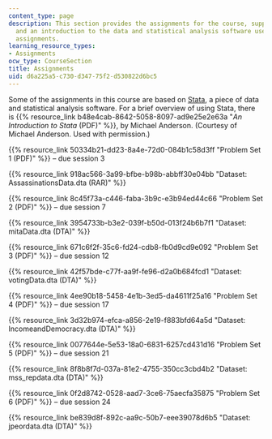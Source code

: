 ```yaml
---
content_type: page
description: This section provides the assignments for the course, supporting datasets,
  and an introduction to the data and statistical analysis software used for some
  assignments.
learning_resource_types:
- Assignments
ocw_type: CourseSection
title: Assignments
uid: d6a225a5-c730-d347-75f2-d530822d6bc5
---
```


Some of the assignments in this course are based on [Stata](http://www.stata.com/), a piece of data and statistical analysis software. For a brief overview of using Stata, there is {{% resource_link b48e4cab-8642-5058-8097-ad9e25e2e63a "_An Introduction to Stata_ (PDF)" %}}, by Michael Anderson. (Courtesy of Michael Anderson. Used with permission.)

{{% resource_link 50334b21-dd23-8a4e-72d0-084b1c58d3ff "Problem Set 1 (PDF)" %}} – due session 3

{{% resource_link 918ac566-3a99-bfbe-b98b-abbff30e04bb "Dataset: AssassinationsData.dta (RAR)" %}}

{{% resource_link 8c45f73a-c446-faba-3b9c-e3b94ed44c66 "Problem Set 2 (PDF)" %}} – due session 7

{{% resource_link 3954733b-b3e2-039f-b50d-013f24b6b7f1 "Dataset: mitaData.dta (DTA)" %}}

{{% resource_link 671c6f2f-35c6-fd24-cdb8-fb0d9cd9e092 "Problem Set 3 (PDF)" %}} – due session 12

{{% resource_link 42f57bde-c77f-aa9f-fe96-d2a0b684fcd1 "Dataset: votingData.dta (DTA)" %}}

{{% resource_link 4ee90b18-5458-4e1b-3ed5-da4611f25a16 "Problem Set 4 (PDF)" %}} – due session 17

{{% resource_link 3d32b974-efca-a856-2e19-f883bfd64a5d "Dataset: IncomeandDemocracy.dta (DTA)" %}}

{{% resource_link 0077644e-5e53-18a0-6831-6257cd431d16 "Problem Set 5 (PDF)" %}} – due session 21

{{% resource_link 8f8b8f7d-037a-81e2-4755-350cc3cbd4b2 "Dataset: mss\_repdata.dta (DTA)" %}}

{{% resource_link 0f2d8742-0528-aad7-3ce6-75aecfa35875 "Problem Set 6 (PDF)" %}} – due session 24

{{% resource_link be839d8f-892c-aa9c-50b7-eee39078d6b5 "Dataset: jpeordata.dta (DTA)" %}}